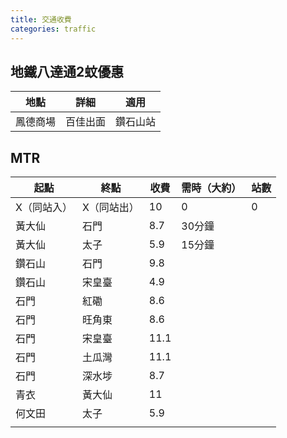 ```yaml
---
title: 交通收費
categories: traffic
---
```

## 地鐵八達通2蚊優惠

| 地點   | 詳細   | 適用   |
| ---- | ---- | ---- |
| 鳳德商場 | 百佳出面 | 鑽石山站 |

## MTR

| 起點     | 終點     | 收費   | 需時（大約） | 站數  |
| ------ | ------ | ---- | ------ | --- |
| X（同站入） | X（同站出） | 10   | 0      | 0   |
| 黃大仙    | 石門     | 8.7  | 30分鐘   |     |
| 黃大仙    | 太子     | 5.9  | 15分鐘   |     |
| 鑽石山    | 石門     | 9.8  |        |     |
| 鑽石山    | 宋皇臺    | 4.9  |        |     |
| 石門     | 紅磡     | 8.6  |        |     |
| 石門     | 旺角東    | 8.6  |        |     |
| 石門     | 宋皇臺    | 11.1 |        |     |
| 石門     | 土瓜灣    | 11.1 |        |     |
| 石門     | 深水埗    | 8.7  |        |     |
| 青衣     | 黃大仙    | 11   |        |     |
| 何文田    | 太子     | 5.9  |        |     |
|        |        |      |        |     |
